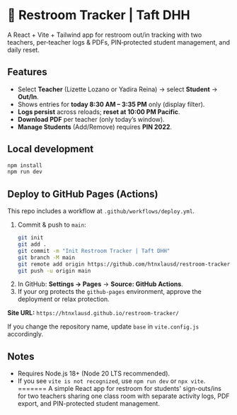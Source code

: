 # 🚻 Restroom Tracker | Taft DHH

A React + Vite + Tailwind app for restroom out/in tracking with two teachers, per‑teacher logs & PDFs, PIN‑protected student management, and daily reset.

## Features
- Select **Teacher** (Lizette Lozano or Yadira Reina) → select **Student** → **Out/In**.
- Shows entries for **today 8:30 AM – 3:35 PM** only (display filter).
- **Logs persist** across reloads; **reset at 10:00 PM Pacific**.
- **Download PDF** per teacher (only today’s window).
- **Manage Students** (Add/Remove) requires **PIN 2022**.

## Local development
```bash
npm install
npm run dev
```

## Deploy to GitHub Pages (Actions)
This repo includes a workflow at `.github/workflows/deploy.yml`.
1. Commit & push to `main`:
   ```bash
   git init
   git add .
   git commit -m "Init Restroom Tracker | Taft DHH"
   git branch -M main
   git remote add origin https://github.com/htnxlausd/restroom-tracker.git
   git push -u origin main
   ```
2. In GitHub: **Settings → Pages** → **Source: GitHub Actions**.
3. If your org protects the `github-pages` environment, approve the deployment or relax protection.

**Site URL:** `https://htnxlausd.github.io/restroom-tracker/`

If you change the repository name, update `base` in `vite.config.js` accordingly.

## Notes
- Requires Node.js 18+ (Node 20 LTS recommended).
- If you see `vite is not recognized`, use `npm run dev` or `npx vite`.
=======
A simple React app for restroom for students' sign-outs/ins for two teachers sharing one class room with separate activity logs, PDF export, and PIN-protected student management.

